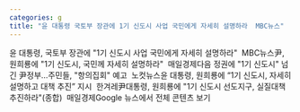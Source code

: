 ```yaml
---
categories: g
title: "윤 대통령 국토부 장관에 1기 신도시 사업 국민에게 자세히 설명하라  MBC뉴스"
---
```

윤 대통령, 국토부 장관에 "1기 신도시 사업 국민에게 자세히 설명하라"&nbsp;&nbsp;MBC뉴스尹, 원희룡에 "1기 신도시, 국민께 자세히 설명하라"&nbsp;&nbsp;매일경제다음 정권에 "1기 신도시" 넘긴 尹정부…주민들, "항의집회" 예고&nbsp;&nbsp;노컷뉴스윤 대통령, 원희룡에 “1기 신도시, 자세히 설명하고 대책 추진” 지시&nbsp;&nbsp;한겨레尹대통령, 원희룡에 "1기 신도시 선도지구, 실질대책 추진하라"(종합)&nbsp;&nbsp;매일경제Google 뉴스에서 전체 콘텐츠 보기
